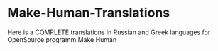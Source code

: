 Make-Human-Translations
=======================

Here is a COMPLETE translations in Russian and Greek languages for OpenSource programm Make Human
